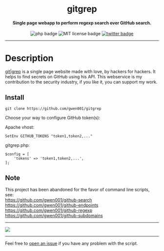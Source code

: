 <h1 align="center">gitgrep</h1>

<h4 align="center">Single page webapp to perform regexp search over GitHub search.</h4>

<p align="center">
    <img src="https://img.shields.io/badge/php-%3E=5.5-blue" alt="php badge">
    <img src="https://img.shields.io/badge/license-MIT-green" alt="MIT license badge">
    <a href="https://twitter.com/intent/tweet?text=https%3a%2f%2fgithub.com%2fgwen001%2fgitgrep%2f" target="_blank"><img src="https://img.shields.io/twitter/url?style=social&url=https%3A%2F%2Fgithub.com%2Fgwen001%2Fgitgrep" alt="twitter badge"></a>
</p>

<!-- <p align="center">
    <img src="https://img.shields.io/github/stars/gwen001/gitgrep?style=social" alt="github stars badge">
    <img src="https://img.shields.io/github/watchers/gwen001/gitgrep?style=social" alt="github watchers badge">
    <img src="https://img.shields.io/github/forks/gwen001/gitgrep?style=social" alt="github forks badge">
</p> -->

---

# Description

[git|grep](http://gitgrep.me) is a single page website made with love, by hackers for hackers.
It helps to find secrets on GitHub using his API.
This webservice is my contribution to the security industry, if you like it, you can support my work.

## Install

```
git clone https://github.com/gwen001/gitgrep
```

Choose your way to configure GitHub token(s):

Apache vhost:
```
SetEnv GITHUB_TOKENS "token1,token2,..."
```

gitgrep.php:
```
$config = [
    'tokens' => 'token1,token2,...',
];
```

## Note

This project has been abandoned for the favor of command line scripts, see:  
https://github.com/gwen001/github-search  
https://github.com/gwen001/github-endpoints  
https://github.com/gwen001/github-regexp  
https://github.com/gwen001/github-subdomains  

---

<img src="https://raw.githubusercontent.com/gwen001/gitgrep/master/preview.png">

---

Feel free to [open an issue](/../../issues/) if you have any problem with the script.  


